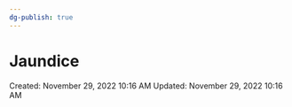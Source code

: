 ```yaml
---
dg-publish: true
---
```


# Jaundice

Created: November 29, 2022 10:16 AM
Updated: November 29, 2022 10:16 AM
